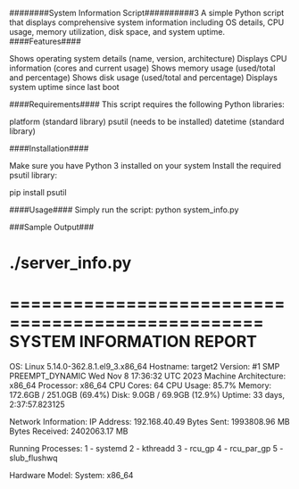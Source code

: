 ########System Information Script##########3
A simple Python script that displays comprehensive system information including OS details, CPU usage, memory utilization, disk space, and system uptime.
####Features####

Shows operating system details (name, version, architecture)
Displays CPU information (cores and current usage)
Shows memory usage (used/total and percentage)
Shows disk usage (used/total and percentage)
Displays system uptime since last boot

####Requirements####
This script requires the following Python libraries:

platform (standard library)
psutil (needs to be installed)
datetime (standard library)

####Installation####

Make sure you have Python 3 installed on your system
Install the required psutil library:

pip install psutil

####Usage####
Simply run the script:
python system_info.py

###Sample Output###
# ./server_info.py 
==================================================
SYSTEM INFORMATION REPORT
==================================================
OS: Linux 5.14.0-362.8.1.el9_3.x86_64
Hostname: target2
Version: #1 SMP PREEMPT_DYNAMIC Wed Nov 8 17:36:32 UTC 2023
Machine Architecture: x86_64
Processor: x86_64
CPU Cores: 64
CPU Usage: 85.7%
Memory: 172.6GB / 251.0GB (69.4%)
Disk: 9.0GB / 69.9GB (12.9%)
Uptime: 33 days, 2:37:57.823125

Network Information:
IP Address: 192.168.40.49
Bytes Sent: 1993808.96 MB
Bytes Received: 2402063.17 MB

Running Processes:
1 - systemd
2 - kthreadd
3 - rcu_gp
4 - rcu_par_gp
5 - slub_flushwq

Hardware Model:
System: x86_64

